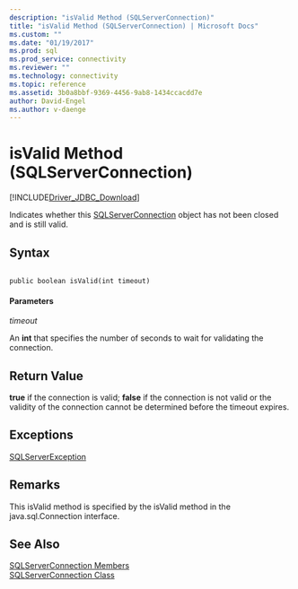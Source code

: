 ```yaml
---
description: "isValid Method (SQLServerConnection)"
title: "isValid Method (SQLServerConnection) | Microsoft Docs"
ms.custom: ""
ms.date: "01/19/2017"
ms.prod: sql
ms.prod_service: connectivity
ms.reviewer: ""
ms.technology: connectivity
ms.topic: reference
ms.assetid: 3b0a8bbf-9369-4456-9ab8-1434ccacdd7e
author: David-Engel
ms.author: v-daenge
---
```

# isValid Method (SQLServerConnection)
[!INCLUDE[Driver_JDBC_Download](../../../includes/driver_jdbc_download.md)]

  Indicates whether this [SQLServerConnection](../../../connect/jdbc/reference/sqlserverconnection-class.md) object has not been closed and is still valid.  
  
## Syntax  
  
```  
  
public boolean isValid(int timeout)  
```  
  
#### Parameters  
 *timeout*  
  
 An **int** that specifies the number of seconds to wait for validating the connection.  
  
## Return Value  
 **true** if the connection is valid; **false** if the connection is not valid or the validity of the connection cannot be determined before the timeout expires.  
  
## Exceptions  
 [SQLServerException](../../../connect/jdbc/reference/sqlserverexception-class.md)  
  
## Remarks  
 This isValid method is specified by the isValid method in the java.sql.Connection interface.  
  
## See Also  
 [SQLServerConnection Members](../../../connect/jdbc/reference/sqlserverconnection-members.md)   
 [SQLServerConnection Class](../../../connect/jdbc/reference/sqlserverconnection-class.md)  
  
  
